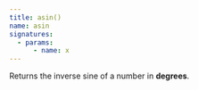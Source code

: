 ```yaml
---
title: asin()
name: asin
signatures:
  - params:
      - name: x
---
```


Returns the inverse sine of a number in **degrees**.
